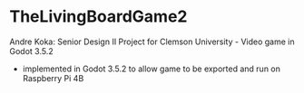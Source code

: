 # TheLivingBoardGame2
Andre Koka: Senior Design II Project for Clemson University - Video game in Godot 3.5.2

- implemented in Godot 3.5.2 to allow game to be exported and run on Raspberry Pi 4B
